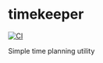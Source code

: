 # timekeeper

[![CI](https://github.com//timekeeper/workflows/CI/badge.svg)](https://github.com//timekeeper/actions)

Simple time planning utility
